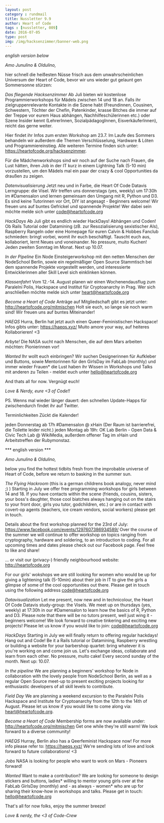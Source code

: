 ```yaml
---
layout: post
category : rundmail
title: Nussletter 9.9
author: Heart of Code
tags : [nussletter, 009]
date: 2016-07-05
type: post
img: /img/hacksenzimmer/banner-web.png
---
```

*english version below*


*Amo Junulino & Oldulino,*

hier schnell die heißesten Nüsse frisch aus dem unwahrscheinlichen Universum der Heart of Code, bevor wir uns wieder gut gelaunt gen Sommersonne stürzen:

*Das fliegende Hacksenzimmer*
Ab Juli bieten wir kostenlose Programmierworkshops für Mädels zwischen 14 und 18 an. Falls ihr zielgruppenrelevante Kontakte in die Szene habt (Freundinnen, Cousinen, Schwestern, Töchter der Chefin, Patenkinder, krasse Bitches die immer auf der Treppe vor eurem Haus abhängen, Nachhilfeschülerinnen etc.) oder Szene Insider kennt (LehrerInnen, SozialpädagogInnen, EisverkäuferInnen), reicht das gerne weiter.

Hier findet ihr Infos zum ersten Workshop am 23.7.
Im Laufe des Sommers behandeln wir außerdem die Themen Verschlüsselung, Hardware & Löten und Programmiereinstieg. Alle weiteren Termine finden sich unter: https://heartofcode.org/hacksenzimmer.

Für die Mädchenworkshops sind wir noch auf der Suche nach Frauen, die Lust hätten, ihren Job in der IT kurz in einem Lightning Talk (5-10 min) vorzustellen, um den Mädels mal ein paar der crazy & cool Opportunities da draußen zu zeigen.

*Datenvisualisierung*
Jetzt neu und in Farbe, die Heart Of Code Datavis Lerngruppe: die Visel. Wir treffen uns donnerstags (yes, weekly) um 17:30h im #Damensalon und lernen gemeinsam den Umgang mit R, Python und D3. Es sind keine Tutorinnen vor Ort, DIY ist angesagt - Beginners welcome! Wir freuen uns auf buntes Gefrickel und spannende Projekte! Wer dabei sein möchte melde sich unter code@heartofcode.org

*HackDays*
Ab Juli gibt es endlich wieder HackDays! Abhängen und Coden! Ob Rails Tutorial oder Datamining (zB. zur Resozialisierung sexistischer AIs), Raspberry Rangeln oder eine Homepage für euren Calvin & Hobbes Fanclub schmieden: bringt vorbei, womit ihr euch beschäftigt. Tauscht euch aus, kollaboriert, lernt Neues und voneinander. No pressure, muito Kuchen! Jeden zweiten Sonntag im Monat. Next up 10.07.

*In der Pipeline*
Ein Node Einsteigerworkshop mit den netten Menschen der NodeSchool Berlin, sowie ein regelmäßiger Open Source Stammtisch bei dem spannende Projekte vorgestellt werden, und interessierte Entwicklerinnen aller Skill Level sich einklinken können.

*Klassenfahrt*
Vom 12.-14. August planen wir einen Wochenendausflug zum Paralelní Polis, Hackspace und Institut für Cryptoanarchy   in Prag. Wer sich anschließen möchte melde sich unter heart@heartofcode.org

*Become a Heart of Code*
Anträge auf Mitgliedschaft gibt es jetzt unter: http://heartofcode.org/mitmischen
Holt sie euch, so lange sie noch warm sind! Wir freuen uns auf buntes Miteinander!

*HAEQS*
Hurra, Berlin hat jetzt auch einen Queer-Feministischen Hackspace!
Infos gibts unter: https://haeqs.xyz/
Muito amore your way, auf heiteres Kollaborieren! <3

*Arbyte!*
Die NASA sucht nach Menschen, die auf dem Mars arbeiten möchten: Pionierinnen vor!

*Wanted*
Ihr wollt euch einbringen? Wir suchen Designerinnen für Aufkleber und Buttons, sowie Mentorinnen für den GirlsDay im FabLab (monthly) und immer wieder Frauen* die Lust haben ihr Wissen in Workshops und Talks mit anderen zu Teilen - meldet euch unter hello@heartofcode.org

And thats all for now.
Vergnügt euch!

*Love & Nerdy,
eure <3 of Code!!*

PS. Wenns mal wieder länger dauert: den schnellen Update-Happs für zwischendurch findet ihr auf Twitter.

Terminlichkeiten
Zückt die Kalender!

jeden Donnerstag ab 17h #Damensalon @ xHain (Der Raum ist barrierefrei, die Toilette leider nicht.)
jeden Montag ab 19h: OK Lab Berlin - Open Data & Civic Tech Lab @ WikiMedia, außerdem offener Tag im xHain und Arbeitstreffen der Rubymonstaz.

*** english version ***

*Amo Junulino & Oldulino,*

below you find the hottest tidbits fresh from the improbable universe of Heart of Code, before we return to basking in the summer sun.

*The Flying Hackroom*
(this is a german childrens book analogy, never mind ;) )
Starting in July we offer free programming workshops for girls between 14 and 18. If you have contacts within the scene (friends, cousins, sisters, your boss's daughter, those cool biatches always hanging out on the stairs to your front door, girls you tutor, godchildren, etc.) or are in contact with covert-op agents (teachers, ice cream vendors, social workers) please get in touch.

Details about the first workshop planned for the 23rd of July: https://www.facebook.com/events/1297607386934589/
Over the course of the summer we will continue to offer workshop on topics ranging from cryptography, hardware and soldering, to an introduction to coding. For all upcoming times and dates please check out our Facebook page. Feel free to like and share!

… or visit our (privacy-) friendly neighbourhood website: http://heartofcode.org

For our girls' wokshops we are still looking for women who would be up for giving a lightening talk (5-10min) about their job in IT to give the girls a glimpse of some of the cool opportunities out there. Please get in touch using the following address code@heartofcode.org

*Datavisualization*
Let me present, now new and in technicolour, the Heart Of Code Datavis study-group: the Visels. We meet up on thursdays (yes, weekly) at 17:30h in our #Damensalon to learn how the basics of R, Python and D3. Please note that there will be no tutors present, well just wing it - beginners welcome! We look forward to creative tinkering and exciting new projects! Please let us know if you would like to join: code@heartofcode.org

*HackDays*
Starting in July we will finally return to offering regular hackdays! Hang out and Code! Be it a Rails tutorial or Datamining, Raspberry wrestling or building a website for your barbershop quartet: bring whatever it is you're working on and come join us. Let's exchange ideas, collaborate and learn from each other. No pressure, muito cake! Every second sunday of the month. Next up: 10.07.

*In the pipeline*
We are planning a beginners' workshop for Node in collaboration with the lovely people from NodeSchool Berlin, as well as a regular Open Source meet-up to present exciting  projects looking for enthusiastic developers of all skill levels to contribute.

*Field Day*
We are planning a weekend excursion to the Paralelní Polis Hackspace and Institute for Cryptoanarchy from the 12th to the 14th of August. Please let us know if you would like to come along via: heart@heartofcode.org.

*Become a Heart of Code*
Membership forms are now available under: http://heartofcode.org/mitmischen
Get one while they're still warm! We look forward to a diverse community!

*HAEQS*
Hurray, Berlin also has a Qeerfeminist Hackspace now!
For more info please refer to: https://haeqs.xyz/ We're sending lots of love and look forward to future collaborations! <3

*Jobs*
NASA is looking for people who want to work on Mars - Pioneers forward!

*Wanted*
Want to make a contribution? We are looking for someone to design stickers and buttons, ladies* willing to mentor young girls over at the FabLab GirlsDay (monthly) and - as always - women* who are up for sharing their know-how in workshops and talks. Please get in touch: hello@heartofcode.org

That's all for now folks,
enjoy the summer breeze!

*Love & nerdy,
the <3 of Code-Crew*
